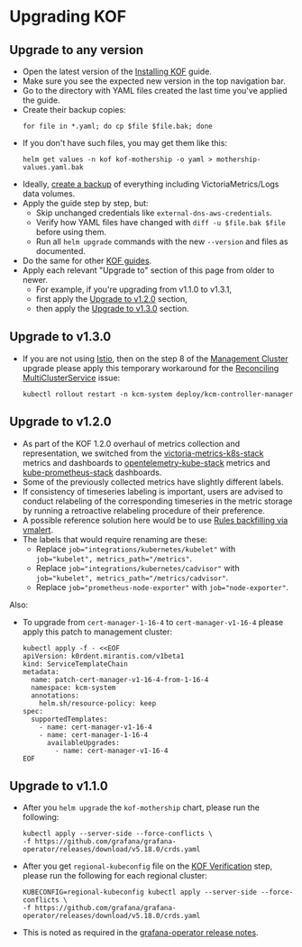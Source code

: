 # Upgrading KOF

## Upgrade to any version

* Open the latest version of the [Installing KOF](kof-install.md) guide.
* Make sure you see the expected new version in the top navigation bar.
* Go to the directory with YAML files created the last time you've applied the guide.
* Create their backup copies:
    ```shell
    for file in *.yaml; do cp $file $file.bak; done
    ```
* If you don't have such files, you may get them like this:
    ```shell
    helm get values -n kof kof-mothership -o yaml > mothership-values.yaml.bak
    ```
* Ideally, [create a backup](../backup/index.md) of everything including VictoriaMetrics/Logs data volumes.
* Apply the guide step by step, but:
    * Skip unchanged credentials like `external-dns-aws-credentials`.
    * Verify how YAML files have changed with `diff -u $file.bak $file` before using them.
    * Run all `helm upgrade` commands with the new `--version` and files as documented.
* Do the same for other [KOF guides](index.md#guides).
* Apply each relevant "Upgrade to" section of this page from older to newer.
    * For example, if you're upgrading from v1.1.0 to v1.3.1,
    * first apply the [Upgrade to v1.2.0](#upgrade-to-v120) section,
    * then apply the [Upgrade to v1.3.0](#upgrade-to-v130) section.

## Upgrade to v1.3.0

* If you are not using [Istio](kof-install.md#istio),
    then on the step 8 of the [Management Cluster](kof-install.md#management-cluster) upgrade
    please apply this temporary workaround for the [Reconciling MultiClusterService](https://github.com/k0rdent/kcm/issues/1914) issue:
    ```shell
    kubectl rollout restart -n kcm-system deploy/kcm-controller-manager
    ```

## Upgrade to v1.2.0

* As part of the KOF 1.2.0 overhaul of metrics collection and representation, we switched from the [victoria-metrics-k8s-stack](https://github.com/VictoriaMetrics/helm-charts/tree/master/charts/victoria-metrics-k8s-stack) metrics and dashboards to [opentelemetry-kube-stack](https://github.com/open-telemetry/opentelemetry-helm-charts/tree/main/charts/opentelemetry-kube-stack) metrics and [kube-prometheus-stack](https://github.com/prometheus-community/helm-charts/tree/main/charts/kube-prometheus-stack) dashboards.
* Some of the previously collected metrics have slightly different labels.
* If consistency of timeseries labeling is important, users are advised to conduct relabeling of the corresponding timeseries in the metric storage by running a retroactive relabeling procedure of their preference.
* A possible reference solution here would be to use [Rules backfilling via vmalert](https://victoriametrics.com/blog/rules-replay/).
* The labels that would require renaming are these:
    * Replace `job="integrations/kubernetes/kubelet"` with `job="kubelet", metrics_path="/metrics"`.
    * Replace `job="integrations/kubernetes/cadvisor"` with `job="kubelet", metrics_path="/metrics/cadvisor"`.
    * Replace `job="prometheus-node-exporter"` with `job="node-exporter"`.

Also:

* To upgrade from `cert-manager-1-16-4` to `cert-manager-v1-16-4`
    please apply this patch to management cluster:
    ```shell
    kubectl apply -f - <<EOF
    apiVersion: k0rdent.mirantis.com/v1beta1
    kind: ServiceTemplateChain
    metadata:
      name: patch-cert-manager-v1-16-4-from-1-16-4
      namespace: kcm-system
      annotations:
        helm.sh/resource-policy: keep
    spec:
      supportedTemplates:
        - name: cert-manager-v1-16-4
        - name: cert-manager-1-16-4
          availableUpgrades:
            - name: cert-manager-v1-16-4
    EOF
    ```

## Upgrade to v1.1.0

* After you `helm upgrade` the `kof-mothership` chart, please run the following:
    ```shell
    kubectl apply --server-side --force-conflicts \
    -f https://github.com/grafana/grafana-operator/releases/download/v5.18.0/crds.yaml
    ```
* After you get `regional-kubeconfig` file on the [KOF Verification](./kof-verification.md) step,
  please run the following for each regional cluster:
    ```shell
    KUBECONFIG=regional-kubeconfig kubectl apply --server-side --force-conflicts \
    -f https://github.com/grafana/grafana-operator/releases/download/v5.18.0/crds.yaml
    ```
* This is noted as required in the [grafana-operator release notes](https://github.com/grafana/grafana-operator/releases/tag/v5.18.0).
